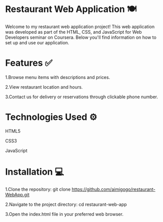 # Restaurant Web Application 🍽

Welcome to my restaurant web application project! This web application was developed as part of the HTML, CSS, and JavaScript for Web Developers seminar on Coursera. Below you'll find information on how to set up and use our application. 

# Features ✅️
1.Browse menu items with descriptions and prices.

2.View restaurant location and hours.

3.Contact us for delivery or reservations through clickable phone number.

# Technologies Used ⚙️
HTML5

CSS3

JavaScript

# Installation 💻
1.Clone the repository: git clone https://github.com/aimigogo/restaurant-WebApp.git

2.Navigate to the project directory: cd restaurant-web-app

3.Open the index.html file in your preferred web browser.


